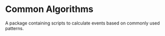 # Common Algorithms

A package containing scripts to calculate events based on commonly used patterns.